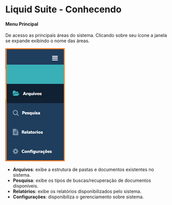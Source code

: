 # Liquid Suite - Conhecendo

#### Menu Principal   
De acesso as principais áreas do sistema. Clicando sobre seu ícone a janela se expande exibindo o nome das áreas.   

![Menu principal](img/012.png)    

* **Arquivos**: exibe a estrutura de pastas e documentos existentes no sistema.  
* **Pesquisa**: exibe os tipos de buscas/recuperação de documentos disponíveis.  
* **Relatórios**: exibe os relatórios disponibilizados pelo sistema.  
* **Configurações**: disponibiliza o gerenciamento sobre sistema. 